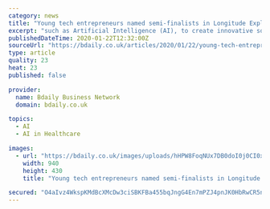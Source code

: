 ```yaml
---
category: news
title: "Young tech entrepreneurs named semi-finalists in Longitude Explorer Prize"
excerpt: "such as Artificial Intelligence (AI), to create innovative solutions to some of the greatest challenges of our time - including climate change, ageing populations and sustainable transport. Other ideas include a bin that scans people’s rubbish informing them of what could be recycled, an AI therapy dog designed by autistic children for ..."
publishedDateTime: 2020-01-22T12:32:00Z
sourceUrl: "https://bdaily.co.uk/articles/2020/01/22/young-tech-entrepreneurs-named-semi-finalists-in-longitude-explorer-prize"
type: article
quality: 23
heat: 23
published: false

provider:
  name: Bdaily Business Network
  domain: bdaily.co.uk

topics:
  - AI
  - AI in Healthcare

images:
  - url: "https://bdaily.co.uk/images/uploads/hHPW8FoqNUx7DB0doI0j0CI0x0RykDtOKZwmIffX.jpeg?w=940&h=430&fit=crop-50-69&s=600b4c0d24a40ce1b90983d8c19db563"
    width: 940
    height: 430
    title: "Young tech entrepreneurs named semi-finalists in Longitude Explorer Prize"

secured: "O4aIvz4WkspKMdBcXMcDw3ciSBKFBa455bqJngG4En7mPZJ4pnJK0HbRwCR5n8roA3RIUNTwjmqFBhLgRCRpmaD1pVMolX2J9Ac8GrcujaWwK+BNJt6diN+atKVCOz/W1nrgf3PNI9eHLS/90JGYiTOr05etOMBHMY/41/2YPbqRih4Sc4kVB5Jf9vWdk8NmGhZl81MyJdEyB9SD9ctiwDWRdOy/Pkiig1v+OiTiMPmZylcQjR1wn6lBv+6gGQOaJwARdVVQM5vQHKYBMM1XDWDJEEfm0xB91N9NDNTFBG0=;MEdFJPgfMepLc+gf9FYYvw=="
---
```


